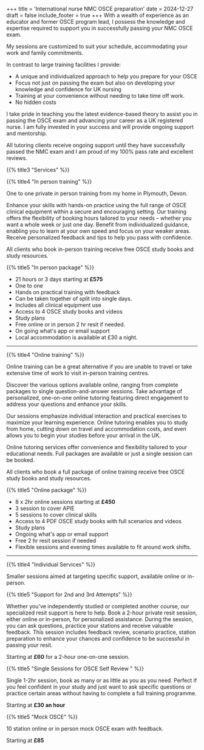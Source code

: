 +++
title = 'International nurse NMC OSCE preparation'
date = 2024-12-27
draft = false
include_footer = true
+++
With a wealth of experience as an educator and former OSCE program lead, I possess the knowledge and expertise required to support you in successfully passing your NMC OSCE exam.

My sessions are customized to suit your schedule, accommodating your work and family commitments.

In contrast to large training facilities I provide:

- A unique and individualized approach to help you prepare for your OSCE
- Focus not just on passing the exam but also on developing your knowledge and confidence for UK nursing
- Training at your convenience without needing to take time off work. 
- No hidden costs

I take pride in teaching you the latest evidence-based theory to assist you in passing the OSCE exam and advancing your career as a UK registered nurse. I am fully invested in your success and will provide ongoing support and mentorship.

All tutoring clients receive ongoing support until they have successfully passed the NMC exam and  I am proud of my 100% pass rate and excellent reviews.

{{% title3 "Services" %}}

{{% title4 "In person training" %}} 


One to one private in person training from my home in Plymouth, Devon.

Enhance your skills with hands-on practice using the full range of OSCE clinical equipment within a secure and encouraging setting. Our training offers the flexibility of booking hours tailored to your needs – whether you want a whole week or just one day. Benefit from individualized guidance, enabling you to learn at your own speed and focus on your weaker areas. Receive personalized feedback and tips to help you pass with confidence.

All clients who book in-person training receive free OSCE study books and study resources.

{{% title5 "In person package" %}} 

- 21 hours or 3 days starting at **£575**
- One to one
- Hands on practical training with feedback
- Can be taken together of split into single days.
- Includes all clinical equipment use 
- Access to 4 OSCE study books and videos
- Study plans 
- Free online or in person 2 hr resit if needed.
- On going what's app or email support
- Local accommodation is available at £30 a night.

---
{{% title4 "Online training" %}}  

Online training can be a great alternative if you are unable to travel or take extensive time of work to visit in-person training centres. 

Discover the various options available online, ranging from complete packages to single question-and-answer sessions. Take advantage of personalized, one-on-one online tutoring featuring direct engagement to address your questions and enhance your skills.

Our sessions emphasize individual interaction and practical exercises to maximize your learning experience. Online tutoring enables you to study from home, cutting down on travel and accommodation costs, and even allows you to begin your studies before your arrival in the UK.

Online tutoring services offer convenience and flexibility tailored to your educational needs. Full packages are available or just a single session can be booked.

All clients who book a full package of online training receive free OSCE study books and study resources.

{{% title5 "Online package" %}} 

- 8 x 2hr online sessions starting at **£450**
- 3 session to cover APIE
- 5 sessions to cover clinical skills
- Access to 4 PDF OSCE study books with full scenarios and videos
- Study plans 
- Ongoing what's app or email support 
- Free 2 hr resit session if needed
- Flexible sessions and evening times available to fit around work shifts.

---
{{% title4 "Individual Services" %}}  

Smaller sessions aimed at targeting specific support, available online or in-person.

{{% title5 "Support for 2nd and 3rd Attempts" %}}  

Whether you've independently studied or completed another course, our specialized resit support is here to help. Book a 2-hour private resit session, either online or in-person, for personalized assistance. During the session, you can ask questions, practice your stations and receive valuable feedback. This session includes feedback review, scenario practice,  station preparation to enhance your chances and confidence to be successful in passing your resit.

Starting at **£60** for a 2-hour one-on-one session.

{{% title5 "Single Sessions for OSCE Self Review " %}} 

Single 1-2hr session, book as many or as little as you as you need. Perfect if you feel confident in your study and just want to ask specific questions or practice certain areas without having to complete a full training programme.

Starting at **£30 an hour**

{{% title5 "Mock OSCE" %}} 

10 station online or in person mock OSCE exam with feedback.

Starting at **£85**